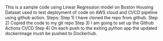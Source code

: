 This is a sample code using Linear Regression model on Boston Housing Dataset used to test deployment of code on AWS cloud and CI/CD pipeline using github action.
Steps:
Step 1) I have cloned the repo from github.
Step 2) Copied the code to my git repo
Step 3) I am going to set up the Github Actions CI/CD
Step 4) On each push to the exiting python app the updated dockerimage mush be pushed to Dockerhub.
